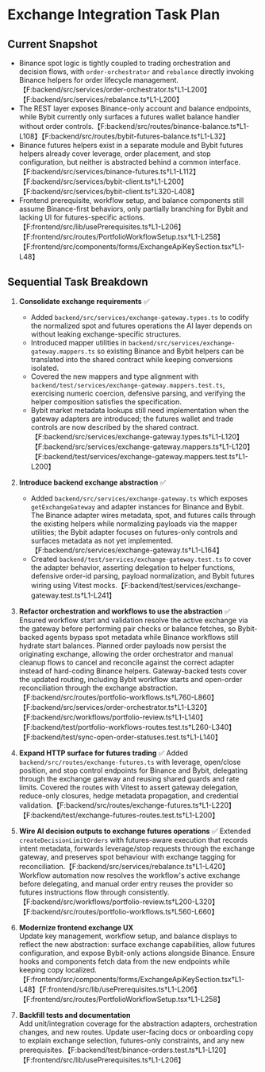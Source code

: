 # Exchange Integration Task Plan

## Current Snapshot
- Binance spot logic is tightly coupled to trading orchestration and decision flows, with `order-orchestrator` and `rebalance` directly invoking Binance helpers for order lifecycle management.【F:backend/src/services/order-orchestrator.ts†L1-L200】【F:backend/src/services/rebalance.ts†L1-L200】
- The REST layer exposes Binance-only account and balance endpoints, while Bybit currently only surfaces a futures wallet balance handler without order controls.【F:backend/src/routes/binance-balance.ts†L1-L108】【F:backend/src/routes/bybit-futures-balance.ts†L1-L32】
- Binance futures helpers exist in a separate module and Bybit futures helpers already cover leverage, order placement, and stop configuration, but neither is abstracted behind a common interface.【F:backend/src/services/binance-futures.ts†L1-L112】【F:backend/src/services/bybit-client.ts†L1-L200】【F:backend/src/services/bybit-client.ts†L320-L408】
- Frontend prerequisite, workflow setup, and balance components still assume Binance-first behaviors, only partially branching for Bybit and lacking UI for futures-specific actions.【F:frontend/src/lib/usePrerequisites.ts†L1-L206】【F:frontend/src/routes/PortfolioWorkflowSetup.tsx†L1-L258】【F:frontend/src/components/forms/ExchangeApiKeySection.tsx†L1-L48】

## Sequential Task Breakdown
1. **Consolidate exchange requirements** ✅
   - Added `backend/src/services/exchange-gateway.types.ts` to codify the normalized spot and futures operations the AI layer depends on without leaking exchange-specific structures.
   - Introduced mapper utilities in `backend/src/services/exchange-gateway.mappers.ts` so existing Binance and Bybit helpers can be translated into the shared contract while keeping conversions isolated.
   - Covered the new mappers and type alignment with `backend/test/services/exchange-gateway.mappers.test.ts`, exercising numeric coercion, defensive parsing, and verifying the helper composition satisfies the specification.
   - Bybit market metadata lookups still need implementation when the gateway adapters are introduced; the futures wallet and trade controls are now described by the shared contract.【F:backend/src/services/exchange-gateway.types.ts†L1-L120】【F:backend/src/services/exchange-gateway.mappers.ts†L1-L120】【F:backend/test/services/exchange-gateway.mappers.test.ts†L1-L200】

2. **Introduce backend exchange abstraction** ✅
   - Added `backend/src/services/exchange-gateway.ts` which exposes `getExchangeGateway` and adapter instances for Binance and Bybit. The Binance adapter wires metadata, spot, and futures calls through the existing helpers while normalizing payloads via the mapper utilities; the Bybit adapter focuses on futures-only controls and surfaces metadata as not yet implemented.【F:backend/src/services/exchange-gateway.ts†L1-L164】
   - Created `backend/test/services/exchange-gateway.test.ts` to cover the adapter behavior, asserting delegation to helper functions, defensive order-id parsing, payload normalization, and Bybit futures wiring using Vitest mocks.【F:backend/test/services/exchange-gateway.test.ts†L1-L241】

3. **Refactor orchestration and workflows to use the abstraction** ✅
   Ensured workflow start and validation resolve the active exchange via the gateway before performing pair checks or balance fetches, so Bybit-backed agents bypass spot metadata while Binance workflows still hydrate start balances. Planned order payloads now persist the originating exchange, allowing the order orchestrator and manual cleanup flows to cancel and reconcile against the correct adapter instead of hard-coding Binance helpers. Gateway-backed tests cover the updated routing, including Bybit workflow starts and open-order reconciliation through the exchange abstraction.【F:backend/src/routes/portfolio-workflows.ts†L760-L860】【F:backend/src/services/order-orchestrator.ts†L1-L320】【F:backend/src/workflows/portfolio-review.ts†L1-L140】【F:backend/test/portfolio-workflows-routes.test.ts†L260-L340】【F:backend/test/sync-open-order-statuses.test.ts†L1-L140】

4. **Expand HTTP surface for futures trading** ✅
   Added `backend/src/routes/exchange-futures.ts` with leverage, open/close position, and stop control endpoints for Binance and Bybit, delegating through the exchange gateway and reusing shared guards and rate limits. Covered the routes with Vitest to assert gateway delegation, reduce-only closures, hedge metadata propagation, and credential validation.【F:backend/src/routes/exchange-futures.ts†L1-L220】【F:backend/test/exchange-futures-routes.test.ts†L1-L200】

5. **Wire AI decision outputs to exchange futures operations** ✅
   Extended `createDecisionLimitOrders` with futures-aware execution that records intent metadata, forwards leverage/stop requests through the exchange gateway, and preserves spot behaviour with exchange tagging for reconciliation.【F:backend/src/services/rebalance.ts†L1-L420】
   Workflow automation now resolves the workflow's active exchange before delegating, and manual order entry reuses the provider so futures instructions flow through consistently.【F:backend/src/workflows/portfolio-review.ts†L200-L320】【F:backend/src/routes/portfolio-workflows.ts†L560-L660】

6. **Modernize frontend exchange UX**  
   Update key management, workflow setup, and balance displays to reflect the new abstraction: surface exchange capabilities, allow futures configuration, and expose Bybit-only actions alongside Binance. Ensure hooks and components fetch data from the new endpoints while keeping copy localized.【F:frontend/src/components/forms/ExchangeApiKeySection.tsx†L1-L48】【F:frontend/src/lib/usePrerequisites.ts†L1-L206】【F:frontend/src/routes/PortfolioWorkflowSetup.tsx†L1-L258】

7. **Backfill tests and documentation**  
   Add unit/integration coverage for the abstraction adapters, orchestration changes, and new routes. Update user-facing docs or onboarding copy to explain exchange selection, futures-only constraints, and any new prerequisites.【F:backend/test/binance-orders.test.ts†L1-L120】【F:frontend/src/lib/usePrerequisites.ts†L1-L206】
